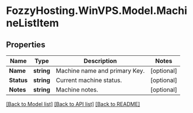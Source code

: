 # FozzyHosting.WinVPS.Model.MachineListItem
## Properties

Name | Type | Description | Notes
------------ | ------------- | ------------- | -------------
**Name** | **string** | Machine name and primary Key. | [optional] 
**Status** | **string** | Current machine status. | [optional] 
**Notes** | **string** | Machine notes. | [optional] 

[[Back to Model list]](../README.md#documentation-for-models) [[Back to API list]](../README.md#documentation-for-api-endpoints) [[Back to README]](../README.md)

